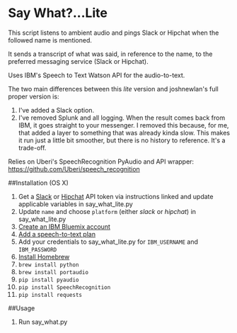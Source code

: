 # Say What?...Lite
This script listens to ambient audio and pings Slack or Hipchat when the followed name is mentioned.

It sends a transcript of what was said, in reference to the name, to the preferred messaging service (Slack or Hipchat).

Uses IBM's Speech to Text Watson API for the audio-to-text.

The two main differences between this *lite* version and joshnewlan's full proper version is:

1.	I've added a Slack option.
2.	I've removed Splunk and all logging.  When the result comes back from IBM, it goes straight to your messenger.  I removed this because, for me, that added a layer to something that was already kinda slow.  This makes it run just a little bit smoother, but there is no history to reference.  It's a trade-off.

Relies on Uberi's SpeechRecognition PyAudio and API wrapper: https://github.com/Uberi/speech_recognition

##Installation (OS X)

1. Get a [Slack](https://api.slack.com) or [Hipchat](https://www.hipchat.com/docs/apiv2) API token via instructions linked and update applicable variables in say\_what\_lite.py
2. Update ```name``` and choose ```platform``` (either *slack* or *hipchat*) in say\_what\_lite.py
6. [Create an IBM Bluemix account](https://console.ng.bluemix.net/registration/)
7. [Add a speech-to-text plan](https://new-console.ng.bluemix.net/catalog/services/speech-to-text/)
8. Add your credentials to say\_what\_lite.py for ```IBM_USERNAME``` and ```IBM_PASSWORD```
9. [Install Homebrew](http://brew.sh/)
10. ```brew install python```
11. ```brew install portaudio```
12. ```pip install pyaudio```
13. ```pip install SpeechRecognition```
14. ```pip install requests```

##Usage

1. Run say_what.py
